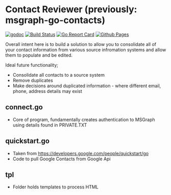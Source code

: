 # Contact Reviewer (previously: msgraph-go-contacts)

[![godoc](https://godoc.org/github.com/darren0609/msgraph-go-contacts?status.svg)](https://godoc.org/github.com/darren0609/msgraph-go-contacts)
[![Build Status](https://travis-ci.org/darren0609/Contact-Reviewer.svg?branch=master)](https://travis-ci.org/darren0609/Contact-Reviewier)
[![Go Report Card](https://goreportcard.com/badge/github.com/darren0609/msgraph-go-contacts)](https://goreportcard.com/report/github.com/darren0609/msgraph-go-contacts)
[![Github Pages](https://img.shields.io/badge/Github%20Pages-URL-blue.svg)](https://darren0609.github.io/Contact-Reviewier/)

Overall intent here is to build a solution to allow you to consolidate all of your contact information from various source infromation systems and allow them to populate and be edited. 

Ideal future functionality; 
* Consolidate all contacts to a source system
* Remove duplicates
* Make decisions around duplicated information - where different email, phone, address details may exist

## connect.go 

- Core of program, fundamentally creates authentication to MSGraph using details found in PRIVATE.TXT


## quickstart.go 

- Taken from https://developers.google.com/people/quickstart/go 
- Code to pull Google Contacts from Google Api

## tpl 

- Folder holds templates to process HTML

